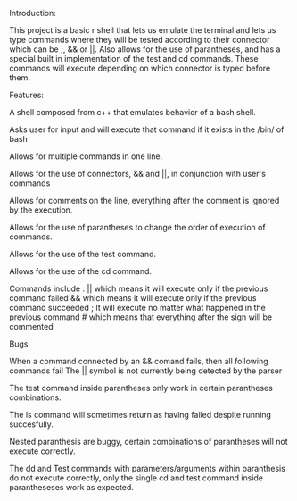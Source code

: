 Introduction:

This project is a basic r shell that lets us emulate the terminal and lets us type commands where they will be tested according to their connector which can be ;, && or ||. Also allows for the use of parantheses, and has a special built in implementation of the test and cd commands. These commands will execute depending on which connector is typed before them.

Features:

A shell composed from c++ that emulates behavior of a bash shell.

Asks user for input and will execute that command if it exists in the /bin/ of bash

Allows for multiple commands in one line.

Allows for the use of connectors, && and ||, in conjunction with user's commands

Allows for comments on the line, everything after the comment is ignored by the execution.

Allows for the use of parantheses to change the order of execution of commands.

Allows for the use of the test command.

Allows for the use of the cd command.

Commands include : || which means it will execute only if the previous command failed && which means it will execute only if the previous command succeeded ; It will execute no matter what happened in the previous command # which means that everything after the sign will be commented

Bugs

When a command connected by an && comand fails, then all following commands fail
The || symbol is not currently being detected by the parser

The test command inside parantheses only work in certain parantheses combinations.

The ls command will sometimes return as having failed despite running succesfully.

Nested paranthesis are buggy, certain combinations of parantheses will not execute correctly.

The dd and Test commands with parameters/arguments within paranthesis do not execute correctly, only the single cd and test command inside parantheseses work as expected.
